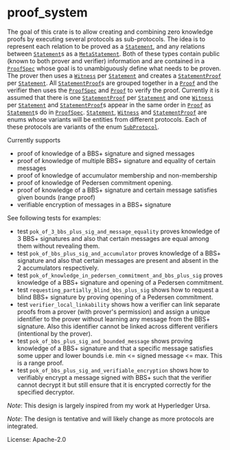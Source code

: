# proof_system

The goal of this crate is to allow creating and combining zero knowledge proofs by executing several
protocols as sub-protocols.
The idea is to represent each relation to be proved as a [`Statement`], and any relations between
[`Statement`]s as a [`MetaStatement`]. Both of these types contain public (known to both prover
and verifier) information and are contained in a [`ProofSpec`] whose goal is to unambiguously
define what needs to be proven. The prover then uses a [`Witness`] per [`Statement`] and creates a
[`StatementProof`] per [`Statement`]. All [`StatementProof`]s are grouped together in a [`Proof`]
and the verifier then uses the [`ProofSpec`] and [`Proof`] to verify the proof. Currently it is
assumed that there is one [`StatementProof`] per [`Statement`] and one [`Witness`] per [`Statement`]
and [`StatementProof`]s appear in the same order in [`Proof`] as [`Statement`]s do in [`ProofSpec`].
[`Statement`], [`Witness`] and [`StatementProof`] are enums whose variants will be entities from different
protocols. Each of these protocols are variants of the enum [`SubProtocol`].

Currently supports
- proof of knowledge of a BBS+ signature and signed messages
- proof of knowledge of multiple BBS+ signature and equality of certain messages
- proof of knowledge of accumulator membership and non-membership
- proof of knowledge of Pedersen commitment opening.
- proof of knowledge of a BBS+ signature and certain message satisfies given bounds (range proof)
- verifiable encryption of messages in a BBS+ signature

See following tests for examples:

- test `pok_of_3_bbs_plus_sig_and_message_equality` proves knowledge of 3 BBS+ signatures and also that certain
  messages are equal among them without revealing them.
- test `pok_of_bbs_plus_sig_and_accumulator` proves knowledge of a BBS+ signature and also that certain messages
  are present and absent in the 2 accumulators respectively.
- test `pok_of_knowledge_in_pedersen_commitment_and_bbs_plus_sig` proves knowledge of a BBS+ signature and opening
  of a Pedersen commitment.
- test `requesting_partially_blind_bbs_plus_sig` shows how to request a blind BBS+ signature by proving opening of
  a Pedersen commitment.
- test `verifier_local_linkability` shows how a verifier can link separate proofs from a prover (with prover's
  permission) and assign a unique identifier to the prover without learning any message from the BBS+ signature.
  Also this identifier cannot be linked across different verifiers (intentional by the prover).
- test `pok_of_bbs_plus_sig_and_bounded_message` shows proving knowledge of a BBS+ signature and that a specific
  message satisfies some upper and lower bounds i.e. min <= signed message <= max. This is a range proof.
- test `pok_of_bbs_plus_sig_and_verifiable_encryption` shows how to verifiably encrypt a message signed with BBS+ such
  that the verifier cannot decrypt it but still ensure that it is encrypted correctly for the specified decryptor.

*Note*: This design is largely inspired from my work at Hyperledger Ursa.

*Note*: The design is tentative and will likely change as more protocols are integrated.

[`Statement`]: crate::statement::Statement
[`MetaStatement`]: crate::meta_statement::MetaStatement
[`ProofSpec`]: crate::proof_spec::ProofSpec
[`Witness`]: crate::witness::Witness
[`StatementProof`]: crate::statement_proof::StatementProof
[`Proof`]: crate::proof::Proof
[`SubProtocol`]: crate::sub_protocols::SubProtocol

License: Apache-2.0
